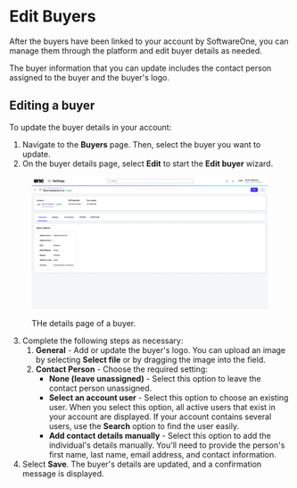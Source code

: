 # Edit Buyers

After the buyers have been linked to your account by SoftwareOne, you can manage them through the platform and edit buyer details as needed.&#x20;

The buyer information that you can update includes the contact person assigned to the buyer and the buyer's logo.

## Editing a buyer <a href="#updating-buyer-information" id="updating-buyer-information"></a>

To update the buyer details in your account:

1. Navigate to the **Buyers** page. Then, select the buyer you want to update.
2. On the buyer details page, select **Edit** to start the **Edit buyer** wizard.

<div data-with-frame="true"><figure><img src="../../../.gitbook/assets/Buyer.png" alt=""><figcaption><p>THe details page of a buyer.</p></figcaption></figure></div>

3. Complete the following steps as necessary:
   1. **General** - Add or update the buyer's logo. You can upload an image by selecting **Select file** or by dragging the image into the field.&#x20;
   2. **Contact Person** - Choose the required setting:&#x20;
      * **None (leave unassigned)** - Select this option to leave the contact person unassigned.
      * **Select an account user** - Select this option to choose an existing user. When you select this option, all active users that exist in your account are displayed. If your account contains several users, use the **Search** option to find the user easily.
      * **Add contact details manually** - Select this option to add the individual's details manually. You'll need to provide the person's first name, last name, email address, and contact information.
4. Select **Save**. The buyer's details are updated, and a confirmation message is displayed.
